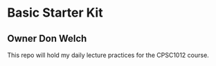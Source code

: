 # Basic Starter Kit

## Owner Don Welch

This repo will hold my daily lecture practices for the CPSC1012 course.
